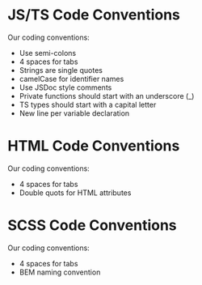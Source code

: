 JS/TS Code Conventions
=======

Our coding conventions:
* Use semi-colons
* 4 spaces for tabs
* Strings are single quotes
* camelCase for identifier names
* Use JSDoc style comments
* Private functions should start with an underscore (_)
* TS types should start with a capital letter
* New line per variable declaration


HTML Code Conventions
=======

Our coding conventions:
* 4 spaces for tabs
* Double quots for HTML attributes


SCSS Code Conventions
=======

Our coding conventions:
* 4 spaces for tabs
* BEM naming convention
